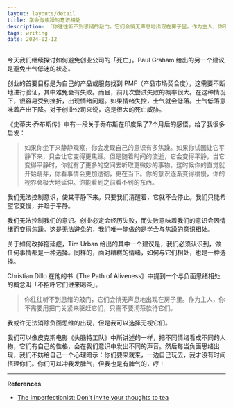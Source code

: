 ```yaml
---
layout: layouts/detail
title: 学会与焦躁的意识相处
description: 「你往往听不到思绪的敲门，它们会悄无声息地出现在房子里。作为主人，你不需要用把门关紧来驱赶它们，只需不要沏茶款待它们。」
tags: writing
date: 2024-02-12
---
```

今天我们继续探讨如何避免创业公司的「死亡」。Paul Graham 给出的另一个建议是避免士气低迷的状态。

创业的首要目标是为自己的产品或服务找到 PMF（产品市场契合度），这需要不断地进行验证，其中难免会有失败。而且，前几次尝试失败的概率很大。在这种情况下，很容易受到挫折，出现情绪问题。如果情绪失控，士气就会低落。士气低落意味着产出下降。对于创业公司来说，这是很大的死亡威胁。

《史蒂夫·乔布斯传》中有一段关于乔布斯在印度呆了7个月后的感悟，给了我很多启发：

> 如果你坐下来静静观察，你会发现自己的意识有多焦躁。如果你试图让它平静下来，只会让它变得更焦躁。但是随着时间的流逝，它会变得平静，当它变得平静时，你就有了更多的空间去听取更微妙的事物。这时候你的直觉就开始萌芽，你看事情会更加透彻，更在当下。你的意识逐渐变得缓慢，你的视界会极大地延伸。你能看到之前看不到的东西。
> 

我们无法控制意识，使其平静下来。只要我们清醒着，它就不会停止。我们只能希望它变慢，并趋于平静。

我们无法控制我们的意识。创业必定会经历失败，而失败意味着我们的意识会因情绪而变得焦躁。这是无法避免的，我们唯一能做的是学会与焦躁的意识相处。

关于如何改掉拖延症，Tim Urban 给出的其中一个建议是，我们必须认识到，做任何事情都是一种选择。同样的，面对糟糕的情绪，如何与它们相处，也是一种选择。

Christian Dillo 在他的书《The Path of Aliveness》中提到一个与负面思绪相处的概念叫「不招呼它们进来喝茶」。

> 你往往听不到思绪的敲门，它们会悄无声息地出现在房子里。作为主人，你不需要用把门关紧来驱赶它们，只需不要沏茶款待它们。
> 

我或许无法消除负面思维的出现，但是我可以选择无视它们。

我们可以像皮克斯电影《头脑特工队》中所讲述的一样，把不同情绪看成不同的人物，它们有自己的性格，会在我们意识中发出不同的声音。然后每当负面思绪出现，我们不妨给自己一个心理暗示：你们要来就来，一边自己玩去，我才没有时间搭理你们。你们可以冲我发脾气，但我也是有脾气的，哼！

---

**References**
* [The Imperfectionist: Don't invite your thoughts to tea](https://ckarchive.com/b/4zuvheh5ndr97)